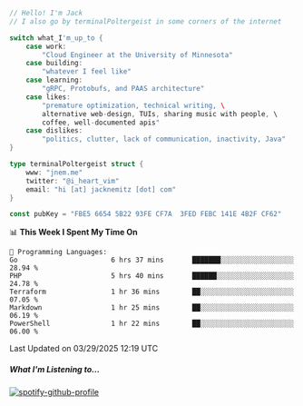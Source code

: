 ```go
// Hello! I'm Jack
// I also go by terminalPoltergeist in some corners of the internet

switch what_I'm_up_to {
    case work:
        "Cloud Engineer at the University of Minnesota"
    case building:
        "whatever I feel like"
    case learning:
        "gRPC, Protobufs, and PAAS architecture"
    case likes:
        "premature optimization, technical writing, \
        alternative web-design, TUIs, sharing music with people, \
        coffee, well-documented apis"
    case dislikes:
        "politics, clutter, lack of communication, inactivity, Java"
}

type terminalPoltergeist struct {
    www: "jnem.me"
    twitter: "@i_heart_vim"
    email: "hi [at] jacknemitz [dot] com"
}

const pubKey = "FBE5 6654 5B22 93FE CF7A  3FED FEBC 141E 4B2F CF62"
```

<!--START_SECTION:waka-->
📊 **This Week I Spent My Time On** 

```text
💬 Programming Languages: 
Go                       6 hrs 37 mins       ███████░░░░░░░░░░░░░░░░░░   28.94 % 
PHP                      5 hrs 40 mins       ██████░░░░░░░░░░░░░░░░░░░   24.78 % 
Terraform                1 hr 36 mins        ██░░░░░░░░░░░░░░░░░░░░░░░   07.05 % 
Markdown                 1 hr 25 mins        ██░░░░░░░░░░░░░░░░░░░░░░░   06.19 % 
PowerShell               1 hr 22 mins        ██░░░░░░░░░░░░░░░░░░░░░░░   06.00 % 
```


 Last Updated on 03/29/2025 12:19 UTC
<!--END_SECTION:waka-->

##### What I'm Listening to...

[![spotify-github-profile](https://jnem.me/listening-item?maxAge=2592000)](https://jnem.me/listening)
